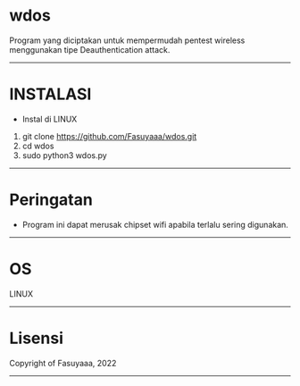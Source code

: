 # wdos
Program yang diciptakan untuk mempermudah pentest wireless menggunakan tipe Deauthentication attack.

-------------------------------------------------------------------------------------------------------
# INSTALASI
- Instal di LINUX
1. git clone https://github.com/Fasuyaaa/wdos.git
2. cd wdos
3. sudo python3 wdos.py

---------------------------------------------------------------------------------------------------------
# Peringatan
- Program ini dapat merusak chipset wifi apabila terlalu sering digunakan.

---------------------------------------------------------------------------------------------------------
# OS
LINUX

------------------------------------------------------------
# Lisensi
Copyright of Fasuyaaa, 2022  

-------------------------------------------------------------

